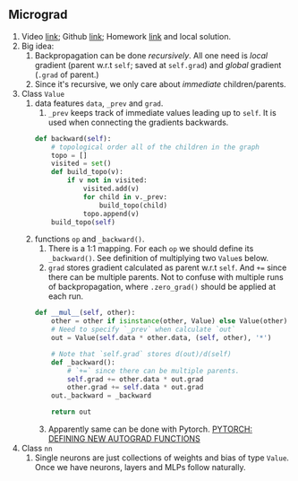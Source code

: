 ## Micrograd
1. Video [link](https://youtu.be/VMj-3S1tku0?list=PLAqhIrjkxbuWI23v9cThsA9GvCAUhRvKZ); Github [link](https://github.com/karpathy/micrograd); Homework [link](https://www.youtube.com/redirect?event=video_description&redir_token=QUFFLUhqbXlZYTI5d1hBQ2VCU3E4a2ZiSnlXS25ZQXYwd3xBQ3Jtc0trbzlfZ0UyeUdHYlFnMl83Q040b2RLUi0zWVE2cE1NNkVDblpfUXJYYU9FRVhUd3FsS1FHZW5PblRqaGNaMDQ3RHBwbnNRdkgyVERiRFBMRE5TZEN6dG5QTDFpV1gtQjMxa0RYcHJfSERuQVpnN1dIQQ&q=https%3A%2F%2Fcolab.research.google.com%2Fdrive%2F1FPTx1RXtBfc4MaTkf7viZZD4U2F9gtKN%3Fusp%3Dsharing&v=VMj-3S1tku0) and local solution.
2. Big idea: 
	1. Backpropagation can be done *recursively*. All one need is *local* gradient (parent w.r.t `self`; saved at `self.grad`) and *global* gradient (`.grad` of parent.) 
	2. Since it's recursive, we only care about *immediate* children/parents.
3. Class `Value`
	1. data features `data`, `_prev`  and  `grad`.
		1. `_prev` keeps track of immediate values leading up to `self`. It is used when connecting the gradients backwards.
		```python
		def backward(self):
	        # topological order all of the children in the graph
	        topo = []
	        visited = set()
	        def build_topo(v):
	            if v not in visited:
	                visited.add(v)
	                for child in v._prev:
	                    build_topo(child)
	                topo.append(v)
	        build_topo(self)
		```
	2. functions `op` and `_backward()`.
		1. There is a 1:1 mapping. For each `op`  we should define its `_backward()`. See definition of multiplying two `Value`s below. 
		2. `grad` stores gradient calculated as parent w.r.t `self`. And `+=` since there can be multiple parents. Not to confuse with multiple runs of backpropagation, where `.zero_grad()` should be applied at each run. 
		```python
		def __mul__(self, other):
			other = other if isinstance(other, Value) else Value(other)
			# Need to specify `_prev` when calculate `out`
			out = Value(self.data * other.data, (self, other), '*')

			# Note that `self.grad` stores d(out)/d(self)
			def _backward():
				# `+=` since there can be multiple parents.
				self.grad += other.data * out.grad
				other.grad += self.data * out.grad
			out._backward = _backward
	
			return out			
		```
		 3. Apparently same can be done with Pytorch. [PYTORCH: DEFINING NEW AUTOGRAD FUNCTIONS](https://pytorch.org/tutorials/beginner/examples_autograd/two_layer_net_custom_function.html)
4. Class `nn`
	1. Single neurons are just collections of weights and bias of type `Value`. Once we have neurons, layers and MLPs follow naturally.